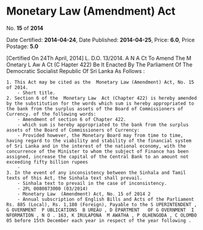 # Monetary Law (Amendment) Act

No. **15** of **2014**

Date Certified: **2014-04-24**, Date Published: **2014-04-25**, Price: **6.0**, Price Postage: **5.0**

[Certified On 24Th April, 2014]
L. D.O. 13/2014.
A N  A Ct   To   Amend   The     M Onetary  L Aw  A Ct  (C Hapter  422)
Be It Enacted By The Parliament Of The Democratic Socialist Republic Of Sri Lanka As Follows :

    1. This Act may be cited as the  Monetary Law (Amendment) Act, No. 15 of 2014.
        - Short title.
    2. Section 6 of the  Monetary Law  Act (Chapter 422) is hereby amended by the substitution for the words which sum is hereby appropriated to the bank from the surplus assets of the Board of Commissioners of Currency. of the following words:
        - Amendment of section 6 of Chapter 422.
        - which sum is hereby appropriated to the bank from the surplus assets of the Board of Commissioners of Currency:
        - Provided however, the Monetary Board may from time to time, having regard to the viability and stability of the financial system of Sri Lanka and in the interest of the national economy, with the concurrence of the Minister to whom the subject of Finance has been assigned, increase the capital of the Central Bank to an amount not exceeding fifty billion rupees
        - 
    3. In the event of any inconsistency between the Sinhala and Tamil texts of this Act, the Sinhala text shall prevail.
        - Sinhala text to prevail in the case of inconsistency.
        - 2PL 0080873000 (03/2014)
        - Monetary Law  (Amendment) Act, No. 15 of 2014 2
        - Annual subscription of English Bills and Acts of the Parliament Rs. 885 (Local), Rs. 1,180 (Foreign), Payable to the S UPERINTENDENT , G OVERNMENT  P UBLICATIONS  B UREAU , D EPARTMENT   OF G OVERNMENT  I NFORMATION , N O . 163, K IRULAPONA  M AWATHA , P OLHENGODA , C OLOMBO  05 before 15th December each year in respect of the year following .
